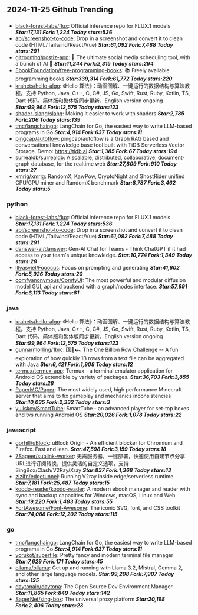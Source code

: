 ## 2024-11-25 Github Trending

### 
* [black-forest-labs/flux](https://github.com/black-forest-labs/flux): Official inference repo for FLUX.1 models ***Star:17,131 Fork:1,224 Today stars:536***
* [abi/screenshot-to-code](https://github.com/abi/screenshot-to-code): Drop in a screenshot and convert it to clean code (HTML/Tailwind/React/Vue) ***Star:61,092 Fork:7,488 Today stars:291***
* [gitroomhq/postiz-app](https://github.com/gitroomhq/postiz-app): 📨 The ultimate social media scheduling tool, with a bunch of AI 🤖 ***Star:11,244 Fork:2,315 Today stars:294***
* [EbookFoundation/free-programming-books](https://github.com/EbookFoundation/free-programming-books): 📚 Freely available programming books ***Star:339,314 Fork:61,772 Today stars:220***
* [krahets/hello-algo](https://github.com/krahets/hello-algo): 《Hello 算法》：动画图解、一键运行的数据结构与算法教程。支持 Python, Java, C++, C, C#, JS, Go, Swift, Rust, Ruby, Kotlin, TS, Dart 代码。简体版和繁体版同步更新，English version ongoing ***Star:99,964 Fork:12,575 Today stars:123***
* [shader-slang/slang](https://github.com/shader-slang/slang): Making it easier to work with shaders ***Star:2,785 Fork:206 Today stars:139***
* [tmc/langchaingo](https://github.com/tmc/langchaingo): LangChain for Go, the easiest way to write LLM-based programs in Go ***Star:4,914 Fork:637 Today stars:11***
* [pingcap/autoflow](https://github.com/pingcap/autoflow): pingcap/autoflow is a Graph RAG based and conversational knowledge base tool built with TiDB Serverless Vector Storage. Demo: https://tidb.ai ***Star:1,385 Fork:67 Today stars:194***
* [surrealdb/surrealdb](https://github.com/surrealdb/surrealdb): A scalable, distributed, collaborative, document-graph database, for the realtime web ***Star:27,809 Fork:910 Today stars:27***
* [xmrig/xmrig](https://github.com/xmrig/xmrig): RandomX, KawPow, CryptoNight and GhostRider unified CPU/GPU miner and RandomX benchmark ***Star:8,787 Fork:3,462 Today stars:5***

### python
* [black-forest-labs/flux](https://github.com/black-forest-labs/flux): Official inference repo for FLUX.1 models ***Star:17,131 Fork:1,224 Today stars:536***
* [abi/screenshot-to-code](https://github.com/abi/screenshot-to-code): Drop in a screenshot and convert it to clean code (HTML/Tailwind/React/Vue) ***Star:61,092 Fork:7,488 Today stars:291***
* [danswer-ai/danswer](https://github.com/danswer-ai/danswer): Gen-AI Chat for Teams - Think ChatGPT if it had access to your team's unique knowledge. ***Star:10,774 Fork:1,349 Today stars:28***
* [lllyasviel/Fooocus](https://github.com/lllyasviel/Fooocus): Focus on prompting and generating ***Star:41,602 Fork:5,926 Today stars:20***
* [comfyanonymous/ComfyUI](https://github.com/comfyanonymous/ComfyUI): The most powerful and modular diffusion model GUI, api and backend with a graph/nodes interface. ***Star:57,691 Fork:6,113 Today stars:81***

### java
* [krahets/hello-algo](https://github.com/krahets/hello-algo): 《Hello 算法》：动画图解、一键运行的数据结构与算法教程。支持 Python, Java, C++, C, C#, JS, Go, Swift, Rust, Ruby, Kotlin, TS, Dart 代码。简体版和繁体版同步更新，English version ongoing ***Star:99,964 Fork:12,575 Today stars:123***
* [gunnarmorling/1brc](https://github.com/gunnarmorling/1brc): 1️⃣🐝🏎️ The One Billion Row Challenge -- A fun exploration of how quickly 1B rows from a text file can be aggregated with Java ***Star:6,421 Fork:1,908 Today stars:12***
* [termux/termux-app](https://github.com/termux/termux-app): Termux - a terminal emulator application for Android OS extendible by variety of packages. ***Star:36,703 Fork:3,855 Today stars:28***
* [PaperMC/Paper](https://github.com/PaperMC/Paper): The most widely used, high performance Minecraft server that aims to fix gameplay and mechanics inconsistencies ***Star:10,035 Fork:2,332 Today stars:3***
* [yuliskov/SmartTube](https://github.com/yuliskov/SmartTube): SmartTube - an advanced player for set-top boxes and tvs running Android OS ***Star:20,026 Fork:1,078 Today stars:22***

### javascript
* [gorhill/uBlock](https://github.com/gorhill/uBlock): uBlock Origin - An efficient blocker for Chromium and Firefox. Fast and lean. ***Star:47,598 Fork:3,159 Today stars:18***
* [7Sageer/sublink-worker](https://github.com/7Sageer/sublink-worker): 无需服务器，一键部署，快速使用自建节点分享URL进行订阅转换，提供灵活的自定义选项，支持SingBox/Clash/V2Ray/Xray ***Star:837 Fork:1,368 Today stars:13***
* [zizifn/edgetunnel](https://github.com/zizifn/edgetunnel): Running V2ray inside edge/serverless runtime ***Star:7,181 Fork:25,487 Today stars:15***
* [koodo-reader/koodo-reader](https://github.com/koodo-reader/koodo-reader): A modern ebook manager and reader with sync and backup capacities for Windows, macOS, Linux and Web ***Star:19,220 Fork:1,483 Today stars:55***
* [FortAwesome/Font-Awesome](https://github.com/FortAwesome/Font-Awesome): The iconic SVG, font, and CSS toolkit ***Star:74,088 Fork:12,202 Today stars:115***

### go
* [tmc/langchaingo](https://github.com/tmc/langchaingo): LangChain for Go, the easiest way to write LLM-based programs in Go ***Star:4,914 Fork:637 Today stars:11***
* [yorukot/superfile](https://github.com/yorukot/superfile): Pretty fancy and modern terminal file manager ***Star:7,629 Fork:171 Today stars:45***
* [ollama/ollama](https://github.com/ollama/ollama): Get up and running with Llama 3.2, Mistral, Gemma 2, and other large language models. ***Star:99,208 Fork:7,907 Today stars:135***
* [daytonaio/daytona](https://github.com/daytonaio/daytona): The Open Source Dev Environment Manager. ***Star:11,865 Fork:849 Today stars:142***
* [SagerNet/sing-box](https://github.com/SagerNet/sing-box): The universal proxy platform ***Star:20,198 Fork:2,406 Today stars:23***
